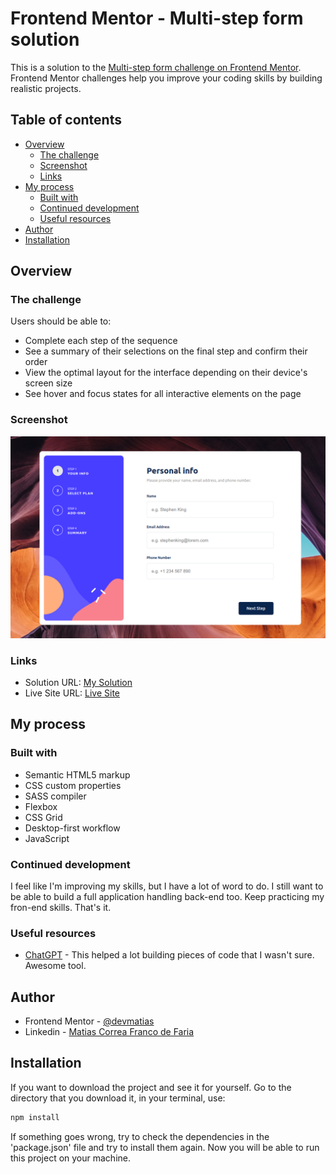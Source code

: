 # Frontend Mentor - Multi-step form solution

This is a solution to the [Multi-step form challenge on Frontend Mentor](https://www.frontendmentor.io/challenges/multistep-form-YVAnSdqQBJ). Frontend Mentor challenges help you improve your coding skills by building realistic projects. 

## Table of contents

- [Overview](#overview)
  - [The challenge](#the-challenge)
  - [Screenshot](#screenshot)
  - [Links](#links)
- [My process](#my-process)
  - [Built with](#built-with)
  - [Continued development](#continued-development)
  - [Useful resources](#useful-resources)
- [Author](#author)
- [Installation](#installation)

## Overview

### The challenge

Users should be able to:

- Complete each step of the sequence
- See a summary of their selections on the final step and confirm their order
- View the optimal layout for the interface depending on their device's screen size
- See hover and focus states for all interactive elements on the page

### Screenshot

![First step](./multistepprint.png)

### Links

- Solution URL: [My Solution](https://github.com/devmatias/challenges-frontend/tree/main/multi-step-form-main)
- Live Site URL: [Live Site](multistepformfrommatias.netlify.app)

## My process

### Built with

- Semantic HTML5 markup
- CSS custom properties
- SASS compiler
- Flexbox
- CSS Grid
- Desktop-first workflow
- JavaScript

### Continued development

I feel like I'm improving my skills, but I have a lot of word to do. I still want to be able to build a full application handling back-end too. Keep practicing my fron-end skills. That's it.

### Useful resources

- [ChatGPT](https://chat.openai.com/chat) - This helped a lot building pieces of code that I wasn't sure. Awesome tool.

## Author

- Frontend Mentor - [@devmatias](https://www.frontendmentor.io/profile/devmatias)
- Linkedin - [Matias Correa Franco de Faria](https://www.linkedin.com/in/matias-correa-franco-de-faria-602b85171/)

## Installation 

If you want to download the project and see it for yourself. Go to the directory that you download it, in your terminal, use:

```bash
npm install
```

If something goes wrong, try to check the dependencies in the 'package.json' file and try to install them again.
Now you will be able to run this project on your machine.